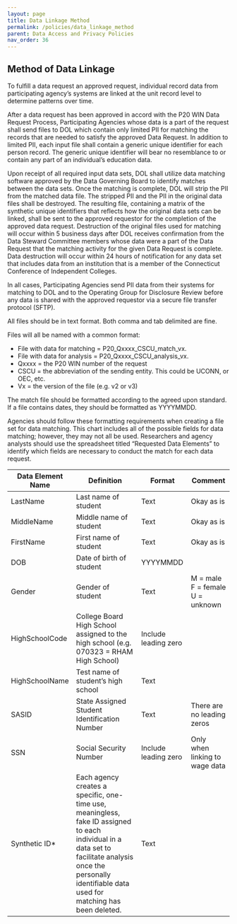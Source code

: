 ```yaml
---
layout: page
title: Data Linkage Method
permalink: /policies/data_linkage_method
parent: Data Access and Privacy Policies
nav_order: 36
---
```


## Method of Data Linkage
To fulfill a data request an approved request, individual record data from participating agency’s systems are linked at the unit record level to determine patterns over time.  

After a data request has been approved in accord with the P20 WIN Data Request Process, Participating Agencies whose data is a part of the request shall send files to DOL which contain only limited PII for matching the records that are needed to satisfy the approved Data Request. In addition to limited PII, each input file shall contain a generic unique identifier for each person record.  The generic unique identifier will bear no resemblance to or contain any part of an individual’s education data.  

Upon receipt of all required input data sets, DOL shall utilize data matching software approved by the Data Governing Board to identify matches between the data sets.  Once the matching is complete, DOL will strip the PII from the matched data file.  The stripped PII and the PII in the original data files shall be destroyed.  The resulting file, containing a matrix of the synthetic unique identifiers that reflects how the original data sets can be linked, shall be sent to the approved requestor for the completion of the approved data request. Destruction of the original files used for matching will occur within 5 business days after DOL receives confirmation from the Data Steward Committee members whose data were a part of the Data Request that the matching activity for the given Data Request is complete. Data destruction will occur within 24 hours of notification for any data set that includes data from an institution that is a member of the Connecticut Conference of Independent Colleges.  

In all cases, Participating Agencies send PII data from their systems for matching to DOL and to the Operating Group for Disclosure Review before any data is shared with the approved requestor via a secure file transfer protocol (SFTP).   

All files should be in text format.  Both comma and tab delimited are fine.

Files will all be named with a common format:
-	File with data for matching = P20_Qxxxx_CSCU_match_vx.
-	File with data for analysis = P20_Qxxxx_CSCU_analysis_vx.
-	Qxxxx = the P20 WIN number of the request
-	CSCU = the abbreviation of the sending entity.  This could be UCONN, or OEC, etc.
-	Vx = the version of the file (e.g. v2 or v3)

The match file should be formatted according to the agreed upon standard.  If a file contains dates, they should be formatted as YYYYMMDD.

Agencies should follow these formatting requirements when creating a file set for data matching. This chart includes all of the possible fields for data matching; however, they may not all be used. Researchers and agency analysts should use the spreadsheet titled “Requested Data Elements” to identify which fields are necessary to conduct the match for each data request.

| Data Element Name | Definition                                                                                                                  | Format       | Comment                                                                                       |
|-------------------|-----------------------------------------------------------------------------------------------------------------------------|--------------|-----------------------------------------------------------------------------------------------|
| LastName          | Last name of student                                                                                                        | Text         | Okay as is                                                                                    |
| MiddleName        | Middle name of student                                                                                                      | Text         | Okay as is                                                                                    |
| FirstName         | First name of student                                                                                                       | Text         | Okay as is                                                                                    |
| DOB               | Date of birth of student                                                                                                    | YYYYMMDD     |                                                                                               |
| Gender            | Gender of student                                                                                                           | Text         | M = male<br>F = female<br>U = unknown                                                         |
| HighSchoolCode    | College Board High School assigned to the high school (e.g. 070323 = RHAM High School)                                     | Include leading zero |                                                                                       |
| HighSchoolName    | Test name of student’s high school                                                                                          | Text         |                                                                                               |
| SASID             | State Assigned Student Identification Number                                                                                | Text         | There are no leading zeros                                                                    |
| SSN               | Social Security Number                                                                                                      | Include leading zero | Only when linking to wage data                                                         |
| Synthetic ID*     | Each agency creates a specific, one-time use, meaningless, fake ID assigned to each individual in a data set to facilitate analysis once the personally identifiable data used for matching has been deleted. | Text         |                                                                                               |
